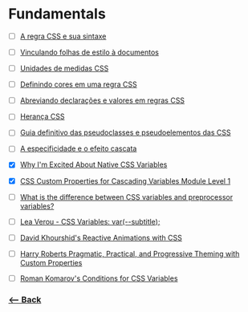# Fundamentals

- [ ] [A regra CSS e sua sintaxe](http://www.maujor.com/tutorial/sintaxetut.php)
- [ ] [Vinculando folhas de estilo à documentos](http://www.maujor.com/tutorial/insetut.php)
- [ ] [Unidades de medidas CSS](http://www.maujor.com/tutorial/unidades-de-medidas-css.php)
- [ ] [Definindo cores em uma regra CSS](http://www.maujor.com/tutorial/cores.php)
- [ ] [Abreviando declarações e valores em regras CSS](http://www.maujor.com/tutorial/abreviacss.php)
- [ ] [Herança CSS](http://www.maujor.com/tutorial/heranca-css.php)
- [ ] [Guia definitivo das pseudoclasses e pseudoelementos das CSS](http://www.maujor.com/tutorial/guia-definitivo-das-pseudoclasses-e-pseudoelementos-css.php)
- [ ] [A especificidade e o efeito cascata](http://www.maujor.com/tutorial/especificidade.php)
- [x] [Why I'm Excited About Native CSS Variables](https://philipwalton.com/articles/why-im-excited-about-native-css-variables/)
- [x] [CSS Custom Properties for Cascading Variables Module Level 1](https://drafts.csswg.org/css-variables/)
- [ ] [What is the difference between CSS variables and preprocessor variables?](https://css-tricks.com/difference-between-types-of-css-variables/?ref=webdesignernews.com)
- [ ] [Lea Verou - CSS Variables: var(--subtitle);](https://www.youtube.com/watch?v=2an6-WVPuJU&feature=youtu.be)
- [ ] [David Khourshid's Reactive Animations with CSS](https://youtu.be/lTCukb6Zn3g)
- [ ] [Harry Roberts Pragmatic, Practical, and Progressive Theming with Custom Properties](http://csswizardry.com/2016/10/pragmatic-practical-progressive-theming-with-custom-properties/)
- [ ] [Roman Komarov's Conditions for CSS Variables](http://kizu.ru/en/fun/conditions-for-css-variables/)


### [<-- Back](https://github.com/simoneas02/crazy-learning/)
